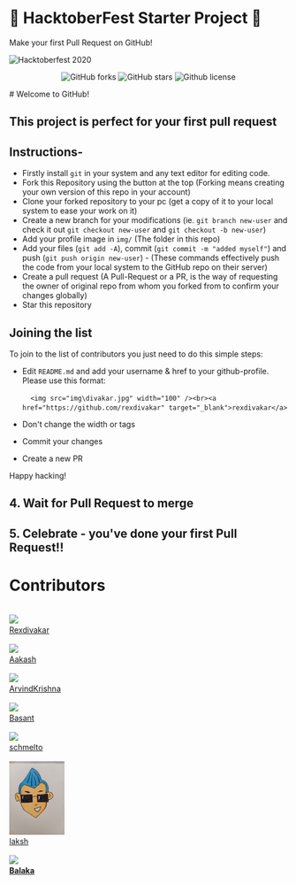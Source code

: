 # 🎃 HacktoberFest Starter Project 🎃


Make your first Pull Request on GitHub!

![Hacktoberfest 2020](osc_hacktoberfest2020.png)



<p align="center">
   <img alt="GitHub forks" src="https://img.shields.io/github/issues/Open-Dev-Community/Hacktoberfest"></a>
   <img alt="GitHub stars" src="https://img.shields.io/github/stars/Open-Dev-Community/Hacktoberfest"></a>
   <img alt="Github license" src="https://img.shields.io/github/license/Open-Dev-Community/Hacktoberfest"></a>
</p>
# Welcome to GitHub!

## This project is perfect for your first pull request

## Instructions-
- Firstly install `git` in your system and any text editor for editing code.
- Fork this Repository using the button at the top (Forking means creating your own version of this repo in your account)
- Clone your forked repository to your pc (get a copy of it to your local system to ease your work on it)
- Create a new branch for your modifications (ie. `git branch new-user` and check it out `git checkout new-user` and `git checkout -b new-user`) 
- Add your profile image in `img/` (The folder in this repo)
- Add your files (`git add -A`), commit (`git commit -m "added myself"`) and push (`git push origin new-user`) - (These commands effectively push the code from your local system to the GitHub repo on their server)
- Create a pull request (A Pull-Request or a PR, is the way of requesting the owner of original repo from whom you forked from to confirm your changes globally)
- Star this repository

## Joining the list

To join to the list of contributors you just need to do this simple steps:

* Edit `README.md` and add your username & href to your github-profile. Please use this format:

  `  <img src="img\divakar.jpg" width="100" /><br><a href="https://github.com/rexdivakar" target="_blank">rexdivakar</a>`

* Don't change the width or tags
* Commit your changes
* Create a new PR

Happy hacking!


## 4. Wait for Pull Request to merge

## 5. Celebrate - you've done your first Pull Request!!


# Contributors


<p float="left" >
<br>
  <img src="img\divakar.jpg" width="100" /><br><a href="https://github.com/rexdivakar" target="_blank">Rexdivakar</a>
<br>
<br>
  <img src="img\Aakash.jpg" width="100" /><br><a href="https://github.com/aakash-cse" target="_blank">Aakash</a>
<br>
<br>
  <img src="img\aroo.jpg" width="100" /><br><a href="https://github.com/ArvindAROO" target="_blank">ArvindKrishna</a>
<br>
<br>
  <img src="img\basant.jpeg" width="100" /><br><a href="https://github.com/scriptclump" target="_blank">Basant</a>
<br>
<br>
  <img src="https://avatars3.githubusercontent.com/u/30869493?s=460&u=d2bbb5941d65c1dc06020b6db1c682896a8c3b77&v=4.jpg" width="100" /><br><a href="https://github.com/schmelto" target="_blank">schmelto</a>
  <br>
  <br>
  <img src="img\laksh.jpg" width="100" /><br><a href="https://github.com/Laaaaksh" target="_blank">laksh</a>
  <br>
  <br>
  <img src="https://avatars0.githubusercontent.com/u/49288068?s=460&u=2bf7afa3bd9861a1eef8c5d74006d6f2df7b8ee2&v=4" width="100" /><br><a href="https://github.com/BALaka-18" target="_blank"><strong>Balaka</strong></a>

<!-- Add yourself above this comment line>
</p>
